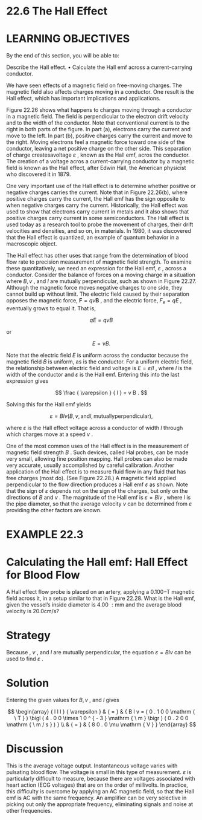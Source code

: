 # 22.6 The Hall Effect

# LEARNING OBJECTIVES

By the end of this section, you will be able to:

Describe the Hall effect. • Calculate the Hall emf across a current-carrying conductor.

We have seen effects of a magnetic field on free-moving charges. The magnetic field also affects charges moving in a conductor. One result is the Hall effect, which has important implications and applications.

Figure 22.26 shows what happens to charges moving through a conductor in a magnetic field. The field is perpendicular to the electron drift velocity and to the width of the conductor. Note that conventional current is to the right in both parts of the figure. In part (a), electrons carry the current and move to the left. In part (b), positive charges carry the current and move to the right. Moving electrons feel a magnetic force toward one side of the conductor, leaving a net positive charge on the other side. This separation of charge createsavoltage $\varepsilon$ , known as the Hall emf, acros the conductor. The creation of a voltage acros a current-carrying conductor by a magnetic field is known as the Hall effect, after Edwin Hall, the American physicist who discovered it in 1879.

One very important use of the Hall effect is to determine whether positive or negative charges carries the current. Note that in Figure 22.26(b), where positive charges carry the current, the Hall emf has the sign opposite to when negative charges carry the current. Historically, the Hall effect was used to show that electrons carry current in metals and it also shows that positive charges carry current in some semiconductors. The Hall effect is used today as a research tool to probe the movement of charges, their drift velocities and densities, and so on, in materials. In 1980, it was discovered that the Hall effect is quantized, an example of quantum behavior in a macroscopic object.

The Hall effect has other uses that range from the determination of blood flow rate to precision measurement of magnetic field strength. To examine these quantitatively, we need an expression for the Hall emf, $\varepsilon$ , across a conductor. Consider the balance of forces on a moving charge in a situation where $B , v$ , and $l$ are mutually perpendicular, such as shown in Figure 22.27. Although the magnetic force moves negative charges to one side, they cannot build up without limit. The electric field caused by their separation opposes the magnetic force, ${ \boldsymbol { F } } = q v { \boldsymbol { B } }$ , and the electric force, $F _ { \mathrm { e } } = q E$ , eventually grows to equal it. That is,

$$
q E = q v B
$$

or

$$
E = v B .
$$

Note that the electric field $E$ is uniform across the conductor because the magnetic field $B$ is uniform, as is the conductor. For a uniform electric field, the relationship between electric field and voltage is $E = \varepsilon / l$ , where $l$ is the width of the conductor and $\varepsilon$ is the Hall emf. Entering this into the last expression gives

$$
\frac { \varepsilon } { l } = v B .
$$

Solving this for the Hall emf yields

$$
\varepsilon = B l v ( B , v , \mathrm { a n d } l , \mathrm { m u t u a l l y p e r p e n d i c u l a r } ) ,
$$

where $\varepsilon$ is the Hall effect voltage across a conductor of width $l$ through which charges move at a speed $v$ .

One of the most common uses of the Hall effect is in the measurement of magnetic field strength $B$ . Such devices, called Hal probes, can be made very small, allowing fine position mapping. Hall probes can also be made very accurate, usually accomplished by careful calibration. Another application of the Hall effect is to measure fluid flow in any fluid that has free charges (most do). (See Figure 22.28.) A magnetic field applied perpendicular to the flow direction produces a Hall emf $\varepsilon$ as shown. Note that the sign of $\varepsilon$ depends not on the sign of the charges, but only on the directions of $B$ and $v$ . The magnitude of the Hall emf is ${ \varepsilon } = B l v$ , where $l$ is the pipe diameter, so that the average velocity $v$ can be determined from $\varepsilon$ providing the other factors are known.

# EXAMPLE 22.3

# Calculating the Hall emf: Hall Effect for Blood Flow

A Hall effect flow probe is placed on an artery, applying a $0 . 1 0 0 \mathrm { - } \mathsf { T }$ magnetic field across it, in a setup similar to that in Figure 22.28. What is the Hall emf, given the vessel’s inside diameter is $4 . 0 0 \ : \mathrm { m m }$ and the average blood velocity is $2 0 . 0 \mathsf { c m } / \mathsf { s } ?$

# Strategy

Because , $v$ , and $l$ are mutually perpendicular, the equation ${ \varepsilon = B l v }$ can be used to find $\varepsilon$ .

# Solution

Entering the given values for $B , v$ , and $l$ gives

$$
\begin{array} { l l l } { \varepsilon } & { = } & { B l v = ( 0 . 1 0 0 \mathrm { \ T } ) \bigl ( 4 . 0 0 \times 1 0 ^ { - 3 } \mathrm { \ m } \bigr ) ( 0 . 2 0 0 \mathrm { \ m / s } ) } \\ & { = } & { 8 0 . 0 \mu \mathrm { V } } \end{array}
$$

# Discussion

This is the average voltage output. Instantaneous voltage varies with pulsating blood flow. The voltage is small in this type of measurement. $\varepsilon$ is particularly difficult to measure, because there are voltages associated with heart action (ECG voltages) that are on the order of millivolts. In practice, this difficulty is overcome by applying an AC magnetic field, so that the Hall emf is AC with the same frequency. An amplifier can be very selective in picking out only the appropriate frequency, eliminating signals and noise at other frequencies.